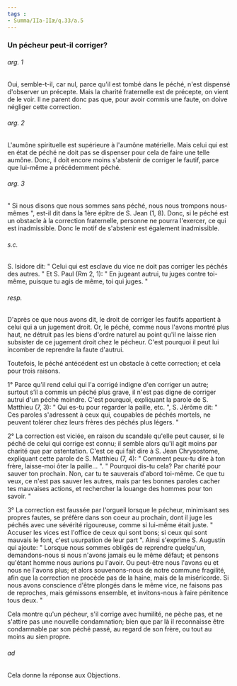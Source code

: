 ```yaml
---
tags : 
- Summa/IIa-IIæ/q.33/a.5
---
```


### Un pécheur peut-il corriger?

###### arg. 1
Oui, semble-t-il, car nul, parce qu'il est tombé dans le péché, n'est dispensé d'observer un précepte. Mais la charité fraternelle est de précepte, on vient de le voir. Il ne parent donc pas que, pour avoir commis une faute, on doive négliger cette correction. 

###### arg. 2
L'aumône spirituelle est supérieure à l'aumône matérielle. Mais celui qui est en état de péché ne doit pas se dispenser pour cela de faire une telle aumône. Donc, il doit encore moins s'abstenir de corriger le fautif, parce que lui-même a précédemment péché. 

###### arg. 3
" Si nous disons que nous sommes sans péché, nous nous trompons nous-mêmes ", est-il dit dans la 1ère épître de S. Jean (1, 8). Donc, si le péché est un obstacle à la correction fraternelle, personne ne pourra l'exercer, ce qui est inadmissible. Donc le motif de s'abstenir est également inadmissible. 

###### s.c.
S. Isidore dit: " Celui qui est esclave du vice ne doit pas corriger les péchés des autres. " Et S. Paul (Rm 2, 1): " En jugeant autrui, tu juges contre toi-même, puisque tu agis de même, toi qui juges. " 

###### resp.
D'après ce que nous avons dit, le droit de corriger les fautifs appartient à celui qui a un jugement droit. Or, le péché, comme nous l'avons montré plus haut, ne détruit pas les biens d'ordre naturel au point qu'il ne laisse rien subsister de ce jugement droit chez le pécheur. C'est pourquoi il peut lui incomber de reprendre la faute d'autrui. 

Toutefois, le péché antécédent est un obstacle à cette correction; et cela pour trois raisons. 

1° Parce qu'il rend celui qui l'a corrigé indigne d'en corriger un autre; surtout s’il a commis un péché plus grave, il n'est pas digne de corriger autrui d'un péché moindre. C'est pourquoi, expliquant la parole de S. Matthieu (7, 3): " Qui es-tu pour regarder la paille, etc. ", S. Jérôme dit: " Ces paroles s'adressent à ceux qui, coupables de péchés mortels, ne peuvent tolérer chez leurs frères des péchés plus légers. " 

2° La correction est viciée, en raison du scandale qu'elle peut causer, si le péché de celui qui corrige est connu; il semble alors qu'il agit moins par charité que par ostentation. C'est ce qui fait dire à S. Jean Chrysostome, expliquant cette parole de S. Matthieu (7, 4): " Comment peux-tu dire à ton frère, laisse-moi ôter la paille... ". " Pourquoi dis-tu cela? Par charité pour sauver ton prochain. Non, car tu te sauverais d'abord toi-même. Ce que tu veux, ce n'est pas sauver les autres, mais par tes bonnes paroles cacher tes mauvaises actions, et rechercher la louange des hommes pour ton savoir. " 

3° La correction est faussée par l'orgueil lorsque le pécheur, minimisant ses propres fautes, se préfère dans son coeur au prochain, dont il juge les péchés avec une sévérité rigoureuse, comme si lui-même était juste. " Accuser les vices est l'office de ceux qui sont bons; si ceux qui sont mauvais le font, c'est usurpation de leur part ". Ainsi s'exprime S. Augustin qui ajoute: " Lorsque nous sommes obligés de reprendre quelqu'un, demandons-nous si nous n'avons jamais eu le même défaut; et pensons qu'étant homme nous aurions pu l'avoir. Ou peut-être nous l'avons eu et nous ne l'avons plus; et alors souvenons-nous de notre commune fragilité, afin que la correction ne procède pas de la haine, mais de la miséricorde. Si nous avons conscience d'être plongés dans le même vice, ne faisons pas de reproches, mais gémissons ensemble, et invitons-nous à faire pénitence tous deux. " 

Cela montre qu'un pécheur, s'il corrige avec humilité, ne pèche pas, et ne s'attire pas une nouvelle condamnation; bien que par là il reconnaisse être condamnable par son péché passé, au regard de son frère, ou tout au moins au sien propre. 

###### ad 
Cela donne la réponse aux Objections. 

